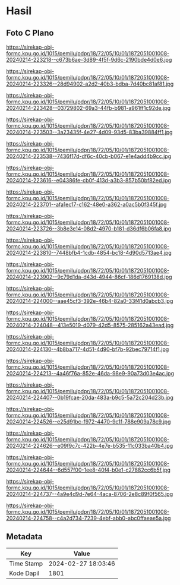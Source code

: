 # Hasil

## Foto C Plano

https://sirekap-obj-formc.kpu.go.id/1015/pemilu/pdpr/18/72/05/10/01/1872051001008-20240214-223218--c673b6ae-3d89-4f5f-9d6c-2190bde4d0e6.jpg

https://sirekap-obj-formc.kpu.go.id/1015/pemilu/pdpr/18/72/05/10/01/1872051001008-20240214-223326--28d94902-a2d2-40b3-bdba-7d40bc81af81.jpg

https://sirekap-obj-formc.kpu.go.id/1015/pemilu/pdpr/18/72/05/10/01/1872051001008-20240214-223428--03729802-69a3-44fb-b981-a961ff1c92de.jpg

https://sirekap-obj-formc.kpu.go.id/1015/pemilu/pdpr/18/72/05/10/01/1872051001008-20240214-223503--3a23435f-4e27-4d09-93d5-83ba39884ff1.jpg

https://sirekap-obj-formc.kpu.go.id/1015/pemilu/pdpr/18/72/05/10/01/1872051001008-20240214-223538--7436f17d-df6c-40cb-b067-e1e4add4b9cc.jpg

https://sirekap-obj-formc.kpu.go.id/1015/pemilu/pdpr/18/72/05/10/01/1872051001008-20240214-223616--e04386fe-cb0f-413d-a3b3-857b50bf82ed.jpg

https://sirekap-obj-formc.kpu.go.id/1015/pemilu/pdpr/18/72/05/10/01/1872051001008-20240214-223701--afa1ec17-c162-48e0-a362-a0ac5b0f345f.jpg

https://sirekap-obj-formc.kpu.go.id/1015/pemilu/pdpr/18/72/05/10/01/1872051001008-20240214-223726--3b8e3e14-08d2-4970-b181-d36df6b06fa8.jpg

https://sirekap-obj-formc.kpu.go.id/1015/pemilu/pdpr/18/72/05/10/01/1872051001008-20240214-223810--7448bfb4-1cdb-4854-bc18-4d90d5713ae4.jpg

https://sirekap-obj-formc.kpu.go.id/1015/pemilu/pdpr/18/72/05/10/01/1872051001008-20240214-223902--9c79d1da-d43d-4944-86cf-186d1769138d.jpg

https://sirekap-obj-formc.kpu.go.id/1015/pemilu/pdpr/18/72/05/10/01/1872051001008-20240214-224000--aae45cf3-392e-46b4-82a0-33f41d0abcb3.jpg

https://sirekap-obj-formc.kpu.go.id/1015/pemilu/pdpr/18/72/05/10/01/1872051001008-20240214-224048--413e5019-d079-42d5-8575-285162a43ead.jpg

https://sirekap-obj-formc.kpu.go.id/1015/pemilu/pdpr/18/72/05/10/01/1872051001008-20240214-224130--4b8ba717-4d51-4d90-bf7b-92bec79714f1.jpg

https://sirekap-obj-formc.kpu.go.id/1015/pemilu/pdpr/18/72/05/10/01/1872051001008-20240214-224213--4a46f76a-852e-46da-98e9-90a73d03e4ac.jpg

https://sirekap-obj-formc.kpu.go.id/1015/pemilu/pdpr/18/72/05/10/01/1872051001008-20240214-224407--0b19fcae-20da-483a-b9c5-5a72c204d23b.jpg

https://sirekap-obj-formc.kpu.go.id/1015/pemilu/pdpr/18/72/05/10/01/1872051001008-20240214-224526--e25d91bc-f972-4470-9c1f-788e909a78c9.jpg

https://sirekap-obj-formc.kpu.go.id/1015/pemilu/pdpr/18/72/05/10/01/1872051001008-20240214-224626--e09f9c7c-422b-4e7e-b535-11c033ba40b4.jpg

https://sirekap-obj-formc.kpu.go.id/1015/pemilu/pdpr/18/72/05/10/01/1872051001008-20240214-224644--6d557f00-1ee8-40f4-b0e1-c27882cc6b5f.jpg

https://sirekap-obj-formc.kpu.go.id/1015/pemilu/pdpr/18/72/05/10/01/1872051001008-20240214-224737--4a9e4d9d-7e64-4aca-8706-2e8c89f0f565.jpg

https://sirekap-obj-formc.kpu.go.id/1015/pemilu/pdpr/18/72/05/10/01/1872051001008-20240214-224758--c4a2d734-7239-4ebf-abb0-abc0ffaeae5a.jpg


## Metadata

| Key        | Value               |
| ---------- | ------------------- |
| Time Stamp | 2024-02-27 18:03:46 |
| Kode Dapil | 1801                |



